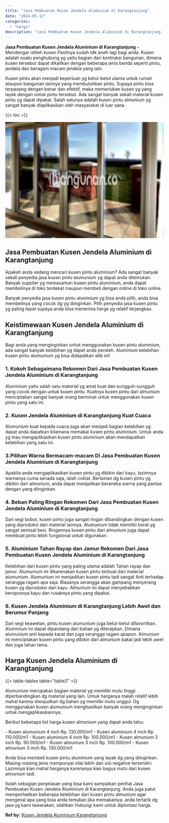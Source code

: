 ```yaml
---
title: "Jasa Pembuatan Kusen Jendela Aluminium di Karangtanjung"
date: "2024-05-12"
categories: 
  - "harga"
description: "Jasa Pembuatan Kusen Jendela Aluminium di Karangtanjung. Itulah sebagian penjelasan yang bisa kami sampaikan perihal Jasa Pembuatan Kusen Jendela Aluminium d..."
---
```


**Jasa Pembuatan Kusen Jendela Aluminium di Karangtanjung** – Mendengar istileh kusen Pastinya sudah tdk aneh lagi bagi anda. Kusen adalah suatu penghubung yg yaitu bagian dari kontruksi bangunan, dimana kusen tersebut dapat dikaitkan dengan beberapa jenis benda seperti pintu, jendela dan beragam macam jendela yang lain.

Kusen pintu akan menjadi keperluan yg betul-betul utama untuk rumah ataupun bangunan lainnya yang membutuhkan pintu. Supaya pintu bisa terpasang dengan benar dan efektif, maka memerlukan kusen yg yang layak dengan untuk pintu tersebut. Ada sangat banyak sekali material kusen pintu yg dapat dipakai. Salah satunya adalah kusen pintu almunium yg sangat banyak diaplikasikan oleh masyarakat di luar sana.

{{< toc >}}

![Jasa Pembuatan Kusen Jendela Aluminium di Karangtanjung](/images/harga-kusen-jendela-alumunium-46.png)

## Jasa Pembuatan Kusen Jendela Aluminium di Karangtanjung

Apakah anda sedang mencari kusen pintu aluminium? Ada sangat banyak sekali penyedia jasa kusen pintu alumunium yg dapat anda ditemukan. Banyak supplier yg memasarkan kusen pintu aluminium, anda dapat membelinya di toko terdekat maupun membeli dengan online di toko online.

Banyak penyedia jasa kusen pintu aluminium yg bisa anda pilih, anda bisa membelinya yang cocok dg yg diinginkan. Pilih penyedia jasa kusen pintu yg paling tepat supaya anda bisa menerima harga yg relatif terjangkau.

## Keistimewaan Kusen Jendela Aluminium di Karangtanjung

Bagi anda yang menginginkan untuk menggunakan kusen pintu aluminium, ada sangat banyak kelebihan yg dapat anda peroleh. Aluminium kelebihan kusen pintu alumunium yg bisa didapatkan sbb ini!

### 1\. Kokoh Sebagaimana Rekomen Dari Jasa Pembuatan Kusen Jendela Aluminium di Karangtanjung

Aluminium yaitu salah satu material yg amat kuat dan sungguh-sungguh yang cocok dengan untuk kusen pintu. Kuatnya kusen pintu dari almunium menciptakan sangat banyak orang berminat untuk menggunakan kusen pintu yang satu ini.

### 2\. Kusen Jendela Aluminium di Karangtanjung Kuat Cuaca

Alumunium kuat kepada cuaca juga akan menjadi bagian kelebihan yg dapat anda dapatkan bilamana memakai kusen pintu aluminium. Untuk anda yg mau mengaplikasikan kusen pintu aluminium akan mendapatkan kelebihan yang satu ini.

### 3.Pilihan Warna Bermacam-macam Di Jasa Pembuatan Kusen Jendela Aluminium di Karangtanjung

Apabila anda mengaplikasikan kusen pintu yg dibikin dari kayu, lazimnya warnanya cuma senada saja, ialah coklat. Berlainan dg kusen pintu yg dibikin dari almunium, anda dapat menjadikan beraneka warna yang pantas dengan yang diinginkan.

### 4\. Beban Paling Ringan Rekomen Dari Jasa Pembuatan Kusen Jendela Aluminium di Karangtanjung

Dari segi bobot, kusen pintu juga sangat ringan dibandingkan dengan kusen yang diproduksi dari material lainnya. Alumunium tidak memiliki berat yg sangat semisal besi. Ringannya kusen pintu dari almunium juga dapat membuat pintu lebih fungsional untuk digunakan.

### 5\. Aluminium Tahan Rayap dan Jamur Rekomen Dari Jasa Pembuatan Kusen Jendela Aluminium di Karangtanjung

Kelebihan dari kusen pintu yang paling utama adalah Tahan rayap dan jamur. Alumunium ini dikarenakan kusen pintu terbuat dari material alumunium. Alumunium ini menjadikan kusen pintu tadi sangat Anti terhadap serangga ragam apa saja. Biasanya serangga akan gampang menyerang kusen yg diproduksi dari kayu. Almunium ini dapat menyebabkan keroposnya kayu dan rusaknya pintu yang dipakai.

### 6\. Kusen Jendela Aluminium di Karangtanjung Lebih Awet dan Berumur Panjang

Dari segi keawetan, pintu kusen alumunium juga betul-betul difavoritkan. Aluminium ini dapat dipandang dari bahan yg diterapkan. Dimana alumunium anti kepada karat dan juga serangga ragam apapun. Almunium ini menciptakan kusen pintu yang dibikin dari almunium bakal jadi lebih awet dan juga tahan lama.

## Harga Kusen Jendela Aluminium di Karangtanjung

{{< table-tables table="table2" >}}

Alumunium merupakan bagian material yg memiliki mutu tinggi diperbandingkan dg material yang lain. Untuk harganya malah relatif lebih mahal karena diwujudkan dg bahan yg memiliki mutu unggul. Dg menggunakan kusen alumunium menghasilkan banyak orang menginginkan untuk mengaplikasikannya.

Berikut beberapa list harga kusen almunium yang dapat anda tahu:

\- Kusen alumunium 4 inch Rp. 130.000/m1 - Kusen aluminium 4 inch Rp. 110.000/m1 - Kusen aluminium 4 inch Rp. 100.000/m1 - Kusen almunium 3 inch Rp. 90.000/m1 - Kusen almunium 3 inch Rp. 100.000/m1 - Kusen almunium 3 inch Rp. 130.000/m1

Anda bisa membeli kusen pintu aluminium yang layak dg yang diinginkan. Masing-masing jenis mempunyai nilai lebih dan sisi negative tersendiri. Lazimnya kian mahal harganya karenanya kian bagus mutu dari kusen almunium tadi.

Itulah sebagian penjelasan yang bisa kami sampaikan perihal Jasa Pembuatan Kusen Jendela Aluminium di Karangtanjung. Anda juga patut memperhatikan beberapa kelebihan dari kusen pintu almunium agar mengenal apa yang bisa anda temukan jika memakainya. anda tertarik dg jasa yg kami tawarakan, silahkan Hubungi kami untuk diplomasi harga.

**Ref by:** [Kusen Jendela Aluminium Karangtanjung](https://id.wikipedia.org/wiki/Kusen)

